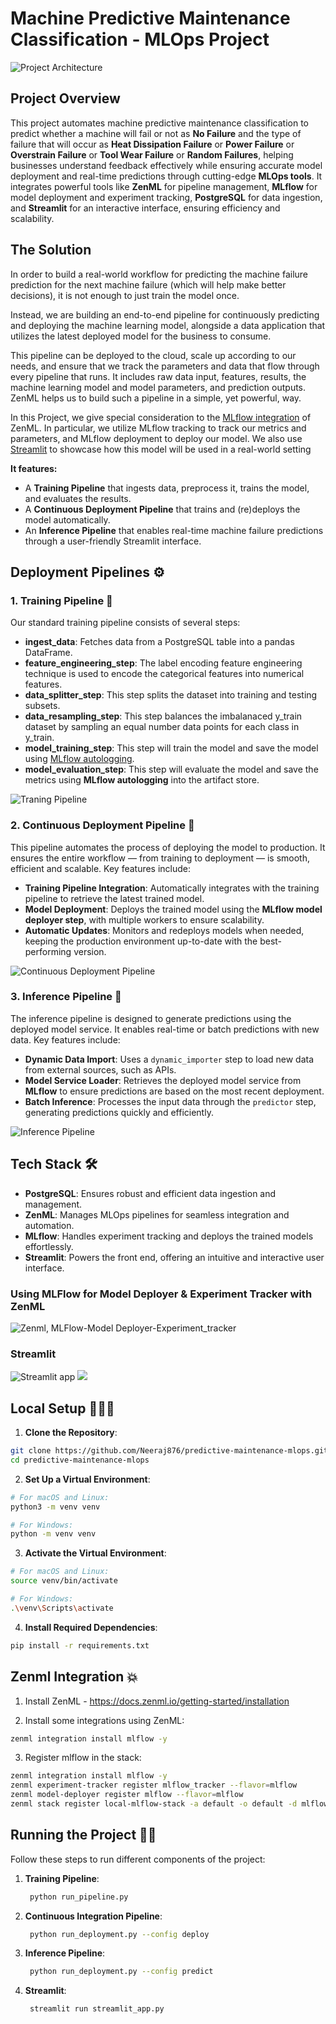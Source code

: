 # Machine Predictive Maintenance Classification - MLOps Project

![Project Architecture](_assets/architecture.gif)

## Project Overview 
This project automates machine predictive maintenance classification to predict whether a machine will fail or not as **No Failure** and the type of failure that will occur as **Heat Dissipation Failure** or **Power Failure** or **Overstrain Failure** or **Tool Wear Failure** or **Random Failures**, helping businesses understand feedback effectively while ensuring accurate model deployment and real-time predictions through cutting-edge **MLOps tools**. It integrates powerful tools like **ZenML** for pipeline management, **MLflow** for model deployment and experiment tracking, **PostgreSQL** for data ingestion, and **Streamlit** for an interactive interface, ensuring efficiency and scalability.

## The Solution

In order to build a real-world workflow for predicting the machine failure prediction for the next machine failure (which will help make better decisions), it is not enough to just train the model once.

Instead, we are building an end-to-end pipeline for continuously predicting and deploying the machine learning model, alongside a data application that utilizes the latest deployed model for the business to consume.

This pipeline can be deployed to the cloud, scale up according to our needs, and ensure that we track the parameters and data that flow through every pipeline that runs. It includes raw data input, features, results, the machine learning model and model parameters, and prediction outputs. ZenML helps us to build such a pipeline in a simple, yet powerful, way.

In this Project, we give special consideration to the [MLflow integration](https://github.com/zenml-io/zenml/tree/main/examples) of ZenML. In particular, we utilize MLflow tracking to track our metrics and parameters, and MLflow deployment to deploy our model. We also use [Streamlit](https://streamlit.io/) to showcase how this model will be used in a real-world setting

**It features:**

- A **Training Pipeline** that ingests data, preprocess it, trains the model, and evaluates the results.
- A **Continuous Deployment Pipeline** that trains and (re)deploys the model automatically.
- An **Inference Pipeline** that enables real-time machine failure predictions through a user-friendly Streamlit interface.

## Deployment Pipelines ⚙

### 1. **Training Pipeline** 🚂
Our standard training pipeline consists of several steps:

- **ingest_data**: Fetches data from a PostgreSQL table into a pandas DataFrame.
- **feature_engineering_step**: The label encoding feature engineering technique is used to encode the categorical features into numerical features.
- **data_splitter_step**: This step splits the dataset into training and testing subsets.
- **data_resampling_step**: This step balances the imbalanaced y_train dataset by sampling an equal number data points for each class in y_train.
- **model_training_step**: This step will train the model and save the model using [MLflow autologging](https://www.mlflow.org/docs/latest/tracking.html).
- **model_evaluation_step**: This step will evaluate the model and save the metrics using **MLflow autologging** into the artifact store.

![Traning Pipeline](_assets/training_pipeline.png)

### 2. **Continuous Deployment Pipeline** 🔄
This pipeline automates the process of deploying the model to production. It ensures the entire workflow — from training to deployment — is smooth, efficient and scalable. Key features include:

- **Training Pipeline Integration**: Automatically integrates with the training pipeline to retrieve the latest trained model.  
- **Model Deployment**: Deploys the trained model using the **MLflow model deployer step**, with multiple workers to ensure scalability.  
- **Automatic Updates**: Monitors and redeploys models when needed, keeping the production environment up-to-date with the best-performing version.

![Continuous Deployment Pipeline](_assets/continuous_deployment_pipeline.png)


### 3. **Inference Pipeline** 🧠

The inference pipeline is designed to generate predictions using the deployed model service. It enables real-time or batch predictions with new data. Key features include:

- **Dynamic Data Import**: Uses a `dynamic_importer` step to load new data from external sources, such as APIs.  
- **Model Service Loader**: Retrieves the deployed model service from **MLflow** to ensure predictions are based on the most recent deployment.  
- **Batch Inference**: Processes the input data through the `predictor` step, generating predictions quickly and efficiently.  

![Inference Pipeline](_assets/inference_pipeline.png)


## Tech Stack 🛠️
- **PostgreSQL**: Ensures robust and efficient data ingestion and management.
- **ZenML**: Manages MLOps pipelines for seamless integration and automation.
- **MLflow**: Handles experiment tracking and deploys the trained models effortlessly.
- **Streamlit**: Powers the front end, offering an intuitive and interactive user interface.

### Using MLFlow for Model Deployer & Experiment Tracker with ZenML
![Zenml, MLFlow-Model Deployer-Experiment_tracker](_assets/mlflow.png)

### Streamlit
![Streamlit app](_assets/streamlit1.png)
![](_assets/streamlit.png)

## Local Setup 👨🏼‍💻
1. **Clone the Repository**:
```bash
git clone https://github.com/Neeraj876/predictive-maintenance-mlops.git
cd predictive-maintenance-mlops
```

2. **Set Up a Virtual Environment**:
```bash
# For macOS and Linux:
python3 -m venv venv

# For Windows:
python -m venv venv
```

3. **Activate the Virtual Environment**:
```bash
# For macOS and Linux:
source venv/bin/activate

# For Windows:
.\venv\Scripts\activate
```

4. **Install Required Dependencies**:
```bash
pip install -r requirements.txt
```

## Zenml Integration 💥
1. Install ZenML - https://docs.zenml.io/getting-started/installation 

2. Install some integrations using ZenML:
```bash
zenml integration install mlflow -y
```

3. Register mlflow in the stack:
```bash
zenml integration install mlflow -y
zenml experiment-tracker register mlflow_tracker --flavor=mlflow
zenml model-deployer register mlflow --flavor=mlflow
zenml stack register local-mlflow-stack -a default -o default -d mlflow -e mlflow_tracker --set
```

## Running the Project 🏃‍➡️

Follow these steps to run different components of the project:

1. **Training Pipeline**:
   
   ```bash
    python run_pipeline.py
    ```

2. **Continuous Integration Pipeline**:

   ```bash
    python run_deployment.py --config deploy
    ```

3. **Inference Pipeline**:

   ```bash
    python run_deployment.py --config predict
    ```

4. **Streamlit**:

   ```bash
    streamlit run streamlit_app.py
    ``` 
